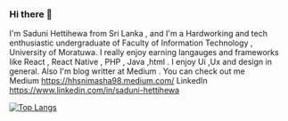 ### Hi there 👋

I'm Saduni Hettihewa from Sri Lanka , and I'm a Hardworking and tech  enthusiastic undergraduate of Faculty of Information Technology , University of Moratuwa. I really enjoy earning langauges and frameworks like React , React Native , PHP , Java ,html . I enjoy Ui ,Ux and design in general. Also I'm blog writter at Medium . You can check out me  
Medium
https://hhsnimasha98.medium.com/
LinkedIn
https://www.linkedin.com/in/saduni-hettihewa

[![Top Langs](https://github-readme-stats.vercel.app/api/top-langs/?username=saduniHettihewa)](https://github.com/anuraghazra/github-readme-stats)


